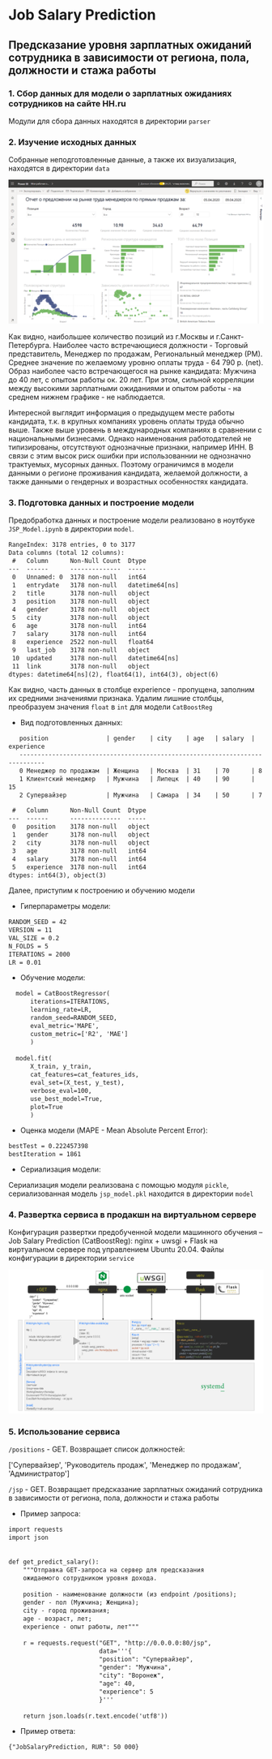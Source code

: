 # Job Salary Prediction
## Предсказание уровня зарплатных ожиданий сотрудника в зависимости от региона, пола, должности и стажа работы

### 1. Сбор данных для модели о зарплатных ожиданиях сотрудников на сайте HH.ru

Модули для сбора данных находятся в директории `parser`

### 2. Изучение исходных данных

Собранные неподготовленные данные, а также их визуализация, находятся в директории `data`

![](/data/report.png)

Как видно, наибольшее количество позиций из г.Москвы и г.Санкт-Петербурга. Наиболее часто встречающиеся должности - Торговый представитель, Менеджер по продажам, Региональный менеджер (РМ). Среднее значение по желаемому уровню оплаты труда - 64 790 р. (net). Образ наиболее часто встречающегося на рынке кандидата: Мужчина до 40 лет, с опытом работы ок. 20 лет. При этом, сильной корреляции между высокими зарплатными ожиданиями и опытом работы - на среднем нижнем графике - не наблюдается.

Интересной выглядит информация о предыдущем месте работы кандидата, т.к. в крупных компаниях уровень оплаты труда обычно выше. Также выше уровень в международных компаниях в сравнении с национальными бизнесами. Однако наименования работодателей не типизированы, отсутствуют однозначные признаки, например ИНН. В связи с этим высок риск ошибки при использованнии не однозначно трактуемых, мусорных данных. Поэтому ограничимся в модели данными о регионе проживания кандидата, желаемой должности, а также данными о гендерных и возрастных особенностях кандидата.

### 3. Подготовка данных и построение модели

Предобработка данных и построение модели реализовано в ноутбуке `JSP_Model.ipynb` в директории `model`.

```
RangeIndex: 3178 entries, 0 to 3177
Data columns (total 12 columns):
 #   Column      Non-Null Count  Dtype         
---  ------      --------------  -----         
 0   Unnamed: 0  3178 non-null   int64         
 1   entrydate   3178 non-null   datetime64[ns]
 2   title       3178 non-null   object        
 3   position    3178 non-null   object        
 4   gender      3178 non-null   object        
 5   city        3178 non-null   object        
 6   age         3178 non-null   int64         
 7   salary      3178 non-null   int64         
 8   experience  2522 non-null   float64       
 9   last_job    3178 non-null   object        
 10  updated     3178 non-null   datetime64[ns]
 11  link        3178 non-null   object        
dtypes: datetime64[ns](2), float64(1), int64(3), object(6)
```

Как видно, часть данных в столбце experience - пропущена, заполним их средними значениями признака. Удалим лишние столбцы, преобразуем значения `float` в `int` для модели `CatBoostReg`

* Вид подготовленных данных:

 ```
    position                | gender    | city    | age   | salary  | experience 
    -----------------------------------------------------------------------------
    0 Менеджер по продажам  | Женщина   | Москва  | 31    | 70      | 8
    1 Клиентский менеджер   | Мужчина   | Липецк  | 40    | 90      | 15
    2 Супервайзер           | Мужчина   | Самара  | 34    | 50      | 7
 ```

```
 #   Column      Non-Null Count  Dtype 
---  ------      --------------  ----- 
 0   position    3178 non-null   object
 1   gender      3178 non-null   object
 2   city        3178 non-null   object
 3   age         3178 non-null   int64 
 4   salary      3178 non-null   int64 
 5   experience  3178 non-null   int64 
dtypes: int64(3), object(3)
```

Далее, приступим к построению и обучению модели

* Гиперпараметры модели:

```
RANDOM_SEED = 42
VERSION = 11
VAL_SIZE = 0.2
N_FOLDS = 5
ITERATIONS = 2000
LR = 0.01
```

* Обучение модели:

```
  model = CatBoostRegressor(
      iterations=ITERATIONS, 
      learning_rate=LR, 
      random_seed=RANDOM_SEED,
      eval_metric='MAPE', 
      custom_metric=['R2', 'MAE']
      )
  
  model.fit(
      X_train, y_train, 
      cat_features=cat_features_ids,
      eval_set=(X_test, y_test), 
      verbose_eval=100, 
      use_best_model=True, 
      plot=True
      )
```

* Оценка модели (MAPE - Mean Absolute Percent Error):

```
bestTest = 0.222457398
bestIteration = 1861
```

* Сериализация модели:

Сериализация модели реализована с помощью модуля `pickle`, сериализованная модель `jsp_model.pkl` находится в директории `model` 

### 4. Развертка сервиса в продакшн на виртуальном сервере

Конфигурация развертки предобученной модели машинного обучения – Job Salary Prediction (CatBoostReg): nginx + uwsgi + Flask на виртуальном сервере под управлением Ubuntu 20.04. Файлы конфигурации в директории `service`

![](/service/jsp_service_pic.png)

### 5. Использование сервиса

`/positions` - GET. Возвращает список должностей:

['Супервайзер', 'Руководитель продаж', 'Менеджер по продажам', 'Администратор']

`/jsp` - GET. Возвращает предсказание зарплатных ожиданий сотрудника в зависимости от региона, пола, должности и стажа работы

* Пример запроса:

```
import requests
import json


def get_predict_salary():
    """Отправка GET-запроса на сервер для предсказания
    ожидаемого сотрудником уровня дохода.
    
    position - наименование должности (из endpoint /positions);
    gender - пол (Мужчина; Женщина);
    city - город проживания;
    age - возраст, лет;
    experience - опыт работы, лет"""
    
    r = requests.request("GET", "http://0.0.0.0:80/jsp",
                         data='''{
                         "position": "Супервайзер",
                         "gender": "Мужчина",
                         "city": "Воронеж",
                         "age": 40,
                         "experience": 5
                         }'''

    return json.loads(r.text.encode('utf8'))
```

* Пример ответа:

```
{"JobSalaryPrediction, RUR": 50 000}
```
